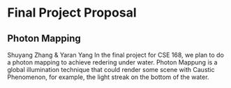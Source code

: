 # Final Project Proposal
## Photon Mapping
Shuyang Zhang & Yaran Yang
In the final project for CSE 168, we plan to do a photon mapping to achieve redering under water. Photon Mappung is a global illumination technique that could render some scene with Caustic Phenomenon, for example, the light streak on the bottom of the water.


